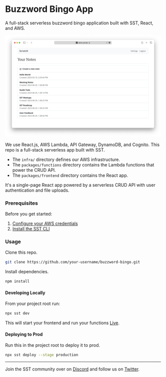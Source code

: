 # Buzzword Bingo App

A full-stack serverless buzzword bingo application built with SST, React, and AWS.

![Demo App](screenshot.png)

We use React.js, AWS Lambda, API Gateway, DynamoDB, and Cognito. This repo is a full-stack serverless app built with SST.

- The `infra/` directory defines our AWS infrastructure.
- The `packages/functions` directory contains the Lambda functions that power the CRUD API.
- The `packages/frontend` directory contains the React app.

It's a single-page React app powered by a serverless CRUD API with user authentication and file uploads.

### Prerequisites

Before you get started:

1. [Configure your AWS credentials](https://docs.sst.dev/advanced/iam-credentials#loading-from-a-file)
2. [Install the SST CLI](https://ion.sst.dev/docs/reference/cli/)

### Usage

Clone this repo.

```bash
git clone https://github.com/your-username/buzzword-bingo.git
```

Install dependencies.

```bash
npm install
```

#### Developing Locally

From your project root run:

```bash
npx sst dev
```

This will start your frontend and run your functions [Live](https://ion.sst.dev/docs/live/).

#### Deploying to Prod

Run this in the project root to deploy it to prod.

```bash
npx sst deploy --stage production
```

---

Join the SST community over on [Discord](https://discord.gg/sst) and follow us on [Twitter](https://twitter.com/SST_dev).
